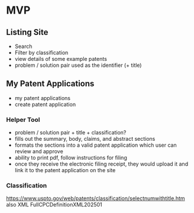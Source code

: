 
# MVP

## Listing Site
- Search
- Filter by classification
- view details of some example patents
- problem / solution pair used as the identifier (+ title)

## My Patent Applications
- my patent applications
- create patent application

### Helper Tool
- problem / solution pair + title + classification?
- fills out the summary, body, claims, and abstract sections
- formats the sections into a valid patent application which user can review and approve
- ability to print pdf, follow instructions for filing
- once they receive the electronic filing receipt, they would upload it and link it to the patent application on the site

### Classification
 https://www.uspto.gov/web/patents/classification/selectnumwithtitle.htm
 also XML FullCPCDefinitionXML202501

